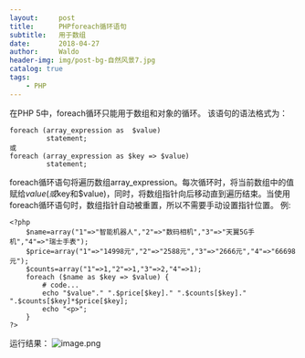 ```yaml
---
layout:     post
title:      PHPforeach循环语句
subtitle:   用于数组
date:       2018-04-27
author:     Waldo
header-img: img/post-bg-自然风景7.jpg
catalog: true
tags:
    - PHP
---
```


在PHP 5中，foreach循环只能用于数组和对象的循环。
该语句的语法格式为：

```
foreach (array_expression as  $value)
         statement;
或
foreach (array_expression as $key => $value)
         statement;
```

foreach循环语句将遍历数组array_expression。每次循环时，将当前数组中的值赋给$value(或$key和$value)，同时，将数组指针向后移动直到遍历结束。当使用foreach循环语句时，数组指针自动被重置，所以不需要手动设置指针位置。
例:

```
<?php	
	$name=array("1"=>"智能机器人","2"=>"数码相机","3"=>"天翼5G手机","4"=>"瑞士手表");
	$price=array("1"=>"14998元","2"=>"2588元","3"=>"2666元","4"=>"66698元");
	$counts=array("1"=>1,"2"=>1,"3"=>2,"4"=>1);
	foreach ($name as $key => $value) {
		# code...
		echo "$value"." ".$price[$key]." ".$counts[$key]." ".$counts[$key]*$price[$key];
		echo "<p>";
	}
?>
```
运行结果：
![image.png](https://upload-images.jianshu.io/upload_images/7216746-24904330bea9eea3.png?imageMogr2/auto-orient/strip%7CimageView2/2/w/1240)


